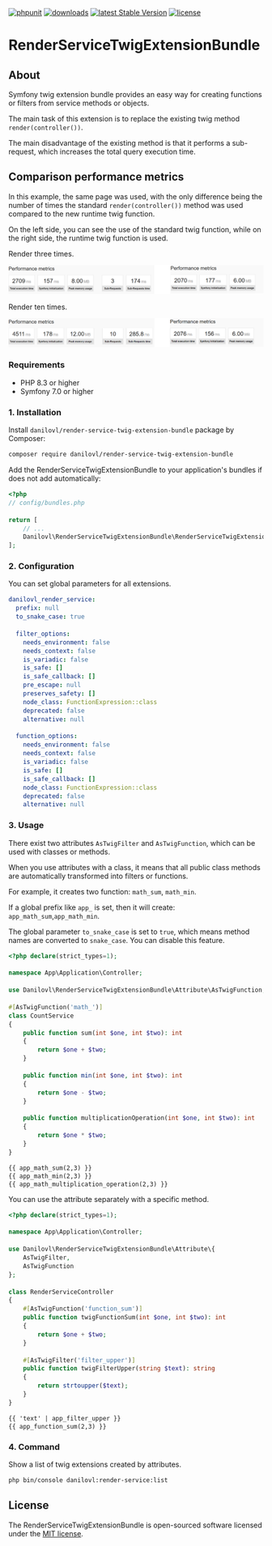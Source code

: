 [![phpunit](https://github.com/danilovl/render-service-twig-extension-bundle/actions/workflows/phpunit.yml/badge.svg)](https://github.com/danilovl/render-service-twig-extension-bundle/actions/workflows/phpunit.yml)
[![downloads](https://img.shields.io/packagist/dt/danilovl/render-service-twig-extension-bundle)](https://packagist.org/packages/danilovl/render-service-twig-extension-bundle)
[![latest Stable Version](https://img.shields.io/packagist/v/danilovl/render-service-twig-extension-bundle)](https://packagist.org/packages/danilovl/render-service-twig-extension-bundle)
[![license](https://img.shields.io/packagist/l/danilovl/render-service-twig-extension-bundle)](https://packagist.org/packages/danilovl/render-service-twig-extension-bundle)

# RenderServiceTwigExtensionBundle #

## About ##

Symfony twig extension bundle provides an easy way for creating functions or filters from service methods or objects.

The main task of this extension is to replace the existing twig method `render(controller())`.

The main disadvantage of the existing method is that it performs a sub-request, which increases the total query execution time.

## Comparison performance metrics ##

In this example, the same page was used, with the only difference being the number of times the standard `render(controller())` method was used compared to the new runtime twig function.

On the left side, you can see the use of the standard twig function, while on the right side, the runtime twig function is used.

Render three times.

![Alt text](/pic/example-1.png?raw=true "First example")

Render ten times.

![Alt text](/pic/example-2.png?raw=true "Second example")

### Requirements

* PHP 8.3 or higher
* Symfony 7.0 or higher

### 1. Installation

Install `danilovl/render-service-twig-extension-bundle` package by Composer:

``` bash
composer require danilovl/render-service-twig-extension-bundle
```
Add the RenderServiceTwigExtensionBundle to your application's bundles if does not add automatically:

``` php
<?php
// config/bundles.php

return [
    // ...
    Danilovl\RenderServiceTwigExtensionBundle\RenderServiceTwigExtensionBundle::class => ['all' => true]
];
```

### 2. Configuration

You can set global parameters for all extensions.

```yaml
danilovl_render_service:
  prefix: null
  to_snake_case: true

  filter_options:
    needs_environment: false
    needs_context: false
    is_variadic: false
    is_safe: []
    is_safe_callback: []
    pre_escape: null
    preserves_safety: []
    node_class: FunctionExpression::class
    deprecated: false
    alternative: null

  function_options:
    needs_environment: false
    needs_context: false
    is_variadic: false
    is_safe: []
    is_safe_callback: []
    node_class: FunctionExpression::class
    deprecated: false
    alternative: null

```

### 3. Usage

There exist two attributes `AsTwigFilter` and `AsTwigFunction`, which can be used with classes or methods.

When you use attributes with a class, it means that all public class methods are automatically transformed into filters or functions.

For example, it creates two function: `math_sum`, `math_min`.

If a global prefix like `app_` is set, then it will create: `app_math_sum`,`app_math_min`.

The global parameter `to_snake_case` is set to `true`, which means method names are converted to `snake_case`. You can disable this feature.

```php
<?php declare(strict_types=1);

namespace App\Application\Controller;

use Danilovl\RenderServiceTwigExtensionBundle\Attribute\AsTwigFunction;

#[AsTwigFunction('math_')]
class CountService
{
    public function sum(int $one, int $two): int
    {
        return $one + $two;
    }

    public function min(int $one, int $two): int
    {
        return $one - $two;
    }

    public function multiplicationOperation(int $one, int $two): int
    {
        return $one * $two;
    }
}
```

```twig
{{ app_math_sum(2,3) }}
{{ app_math_min(2,3) }}
{{ app_math_multiplication_operation(2,3) }}
```  

You can use the attribute separately with a specific method.

```php
<?php declare(strict_types=1);

namespace App\Application\Controller;

use Danilovl\RenderServiceTwigExtensionBundle\Attribute\{
    AsTwigFilter,
    AsTwigFunction
};

class RenderServiceController
{
    #[AsTwigFunction('function_sum')]
    public function twigFunctionSum(int $one, int $two): int
    {
        return $one + $two;
    }

    #[AsTwigFilter('filter_upper')]
    public function twigFilterUpper(string $text): string
    {
        return strtoupper($text);
    }
}
```  

```twig
{{ 'text' | app_filter_upper }}
{{ app_function_sum(2,3) }}
```

### 4. Command

Show a list of twig extensions created by attributes.

```bash
php bin/console danilovl:render-service:list
```

## License

The RenderServiceTwigExtensionBundle is open-sourced software licensed under the [MIT license](https://opensource.org/licenses/MIT).
